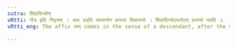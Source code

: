 ```yaml
---
sutra: शिवादिभ्योण्
vRtti: गोत्र इति निवृत्तम् । अतः प्रभृति सामान्येन प्रत्यया विज्ञायन्ते । शिवादिभ्योऽपत्येऽण् प्रत्ययो भवति ॥
vRtti_eng: The affix अण् comes in the sense of a descendant, after the words शिव &c.

---
```

